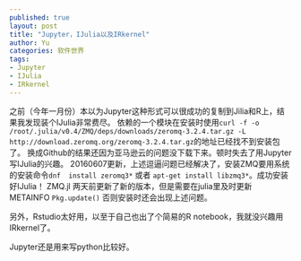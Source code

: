 ```yaml
---
published: true
layout: post
title: "Jupyter，IJulia以及IRkernel"
author: Yu
categories: 软件世界
tags:
- Jupyter
- IJulia
- IRkernel
---
```


之前（今年一月份）本以为Jupyter这种形式可以很成功的复制到Jilia和R上，结果我发现装个IJulia非常费尽。
依赖的一个模块在安装时使用`curl -f -o /root/.julia/v0.4/ZMQ/deps/downloads/zeromq-3.2.4.tar.gz -L http://download.zeromq.org/zeromq-3.2.4.tar.gz`的地址已经找不到安装包了。
换成Github的结果还因为亚马逊云的问题没下载下来。顿时失去了用Jupyter写IJulia的兴趣。
20160607更新，上述逗逼问题已经解决了，安装ZMQ要用系统的安装命令`dnf  install zeromq3*` 或者 `apt-get install libzmq3*`。成功安装好IJulia！
ZMQ.jl 两天前更新了新的版本，但是需要在julia里及时更新METAINFO `Pkg.update()` 否则安装时还会出现上述问题。

另外，Rstudio太好用，以至于自己也出了个简易的R notebook，我就没兴趣用IRkernel了。

Jupyter还是用来写python比较好。
